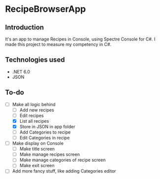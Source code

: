 # RecipeBrowserApp
## Introduction
It's an app to manage Recipes in Console, using Spectre Console for C#. I made this project to measure my competency in C#.

## Technologies used
* .NET 6.0
* JSON

## To-do
- [ ] Make all logic behind
    - [ ] Add new recipes
    - [ ] Edit recipes
    - [x] List all recipes
    - [x] Store in JSON in app folder
    - [ ] Add Categories to recipe
    - [ ] Edit Categories in recipe
- [ ] Make display on Console
    - [ ] Make title screen
    - [ ] Make manage recipes screen
    - [ ] Make manage categories of recipe screen
    - [ ] Make exit screen
- [ ] Add more fancy stuff, like adding Categories editor